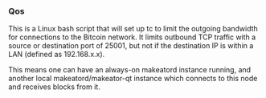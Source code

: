 ### Qos ###

This is a Linux bash script that will set up tc to limit the outgoing bandwidth for connections to the Bitcoin network. It limits outbound TCP traffic with a source or destination port of 25001, but not if the destination IP is within a LAN (defined as 192.168.x.x).

This means one can have an always-on makeatord instance running, and another local makeatord/makeator-qt instance which connects to this node and receives blocks from it.

